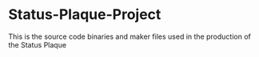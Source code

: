 # Status-Plaque-Project
This is the source code binaries and maker files used in the production of the Status Plaque
